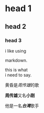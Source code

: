 # head 1

## head 2

### head 3

i like using 

markdown.

this is what       
i need to say.

黄昏是*周传雄*的歌

**周传雄**又名**小刚**

他是一名***台湾***歌手



